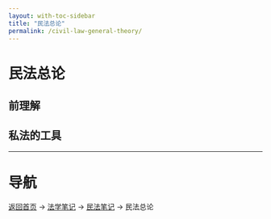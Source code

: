 ```yaml
---
layout: with-toc-sidebar
title: "民法总论"
permalink: /civil-law-general-theory/
---
```

# 民法总论

## 前理解

## 私法的工具

---

# 导航
[返回首页](/) → [法学笔记](/legal-notes/) → [民法笔记](/civil-law/) → 民法总论
